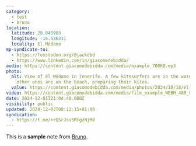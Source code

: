 ```yaml
---
category:
  - test
  - bruno
location:
  latitude: 28.045983
  longitude: -16.536311
  locality: El Médano
mp-syndicate-to:
  - https://fosstodon.org/@jackdbd
  - https://www.linkedin.com/in/giacomodebidda/
audio: https://content.giacomodebidda.com/media/example_700KB.mp3
photo:
  alt: View of El Médano in Tenerife. A few kitesurfers are in the water. A few
    other ones are on the beach, preparing their kites.
  value: https://content.giacomodebidda.com/media/photos/2024/10/18/el-medano-tenerife-2023.jpg
video: https://content.giacomodebidda.com/media/file_example_WEBM_480_900KB.webm
date: 2024-12-01T21:04:48.000Z
visibility: public
updated: 2024-12-02T00:12:15+01:00
syndication:
  - https://t.me/+rQSrJsu5RtgzNjM0
---
```


<p>This is a <strong>sample</strong> note from <a href="https://github.com/usebruno/bruno">Bruno</a>.</p>